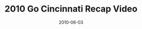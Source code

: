 ---
layout: media
category: media
title: "2010 Go Cincinnati Recap Video"
date: 2010-06-03
description: "7000 volunteers from 50 churches worked on over 400 projects."
tag: 
 - go-cincinnati
yt-video-id: "E44REheY7zU"
video: "http://s3.amazonaws.com/crossroads-media/other-media/video/Go%20Cincy%202010%20ReCap%20FINAL.mp4"
video-poster: "http://s3.amazonaws.com/crossroads-media/images/go-cincy-2010.jpg"
---